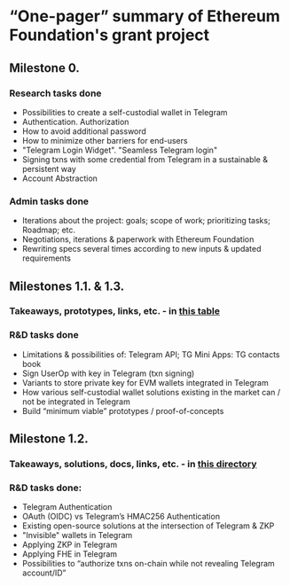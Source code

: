 # “One-pager” summary of Ethereum Foundation's grant project 

## Milestone 0. 
### Research tasks done 
- Possibilities to create a self-custodial wallet in Telegram
- Authentication. Authorization
- How to avoid additional password 
- How to minimize other barriers for end-users
- "Telegram Login Widget". "Seamless Telegram login"
- Signing txns with some credential from Telegram in a sustainable & persistent way
- Account Abstraction 
### Admin tasks done 
- Iterations about the project: goals; scope of work; prioritizing tasks; Roadmap; etc. 
- Negotiations, iterations & paperwork with Ethereum Foundation 
- Rewriting specs several times according to new inputs & updated requirements 

## Milestones 1.1. & 1.3. 
### Takeaways, prototypes, links, etc. - in [this table](/docs/overview.md) 
### R&D tasks done 
- Limitations & possibilities of: Telegram API; TG Mini Apps: TG contacts book
- Sign UserOp with key in Telegram (txn signing) 
- Variants to store private key for EVM wallets integrated in Telegram
- How various self-custodial wallet solutions existing in the market can / not be integrated in Telegram 
- Build “minimum viable” prototypes / proof-of-concepts 

## Milestone 1.2.
### Takeaways, solutions, docs, links, etc. - in [this directory](/telegram-invisible-wallet/) 
### R&D tasks done:
- Telegram Authentication
- OAuth (OIDC) vs Telegram’s HMAC256 Authentication 
- Existing open-source solutions at the intersection of Telegram & ZKP
- "Invisible" wallets in Telegram
- Applying ZKP in Telegram 
- Applying FHE in Telegram 
- Possibilities to “authorize txns on-chain while not revealing Telegram account/ID”




